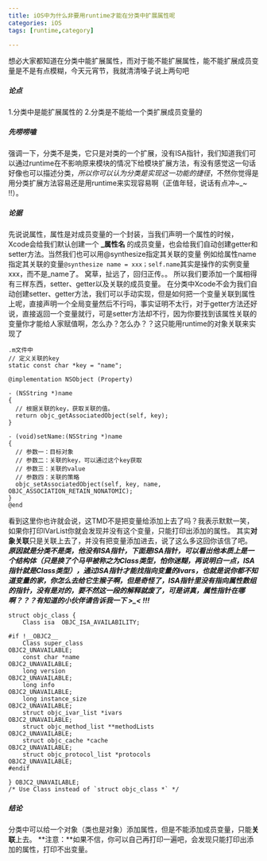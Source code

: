 ```yaml
---
title: iOS中为什么非要用runtime才能在分类中扩展属性呢
categories: iOS
tags: [runtime,category]

---
```

想必大家都知道在分类中能扩展属性，而对于能不能扩展属性，能不能扩展成员变量是不是有点模糊，今天元宵节，我就清清嗓子说上两句吧

##### 论点
1.分类中是能扩展属性的
2.分类是不能给一个类扩展成员变量的

##### 先唠唠嗑
强调一下，分类不是类，它只是对类的一个扩展，没有ISA指针，我们知道我们可以通过runtime在不影响原来模块的情况下给模块扩展方法，有没有感觉这一句话好像也可以描述分类，*所以你可以认为分类是实现这一功能的捷径*，不然你觉得是用分类扩展方法容易还是用runtime来实现容易啊（正值年轻，说话有点冲~_~ !!）。
##### 论据
先说说属性，属性是对成员变量的一个封装，当我们声明一个属性的时候，Xcode会给我们默认创建一个 **_属性名** 的成员变量，也会给我们自动创建getter和setter方法。当然我们也可以用@synthesize指定其关联的变量
例如给属性name指定其关联的变量`@synthesize name = xxx；self.name`其实是操作的实例变量xxx，而不是_name了。
窝草，扯远了，回归正传。。
所以我们要添加一个属相得有三样东西，setter、getter以及关联的成员变量。
在分类中Xcode不会为我们自动创建setter、getter方法，我们可以手动实现，但是如何把一个变量关联到属性上呢，直接声明一个全局变量然后不行吗，事实证明不太行，对于getter方法还好说，直接返回一个变量就行，可是setter方法却不行，因为你要找到该属性关联的变量你才能给人家赋值啊，怎么办？怎么办？？这只能用runtime的对象关联来实现了

```OC 
.m文件中
// 定义关联的key
static const char *key = "name";

@implementation NSObject (Property)

- (NSString *)name
{
  // 根据关联的key，获取关联的值。
  return objc_getAssociatedObject(self, key);
}

- (void)setName:(NSString *)name
{
  // 参数一：目标对象
  // 参数二：关联的key，可以通过这个key获取
  // 参数三：关联的value
  // 参数四：关联的策略
  objc_setAssociatedObject(self, key, name, OBJC_ASSOCIATION_RETAIN_NONATOMIC);
}
@end
```
看到这里你也许就会说，这TMD不是把变量给添加上去了吗？我表示默默一笑，如果你打印IVarList你就会发现并没有这个变量，只能打印出添加的属性。
其实**对象关联**只是关联上去了，并没有把变量添加进去，说了这么多这回你该信了吧。
***原因就是分类不是类，他没有ISA指针，下面是ISA指针，可以看出他本质上是一个结构体（只是换了个马甲被称之为Class类型，怕你迷糊，再说明白一点，ISA指针就是Class类型），通过ISA指针才能找指向变量的ivars，也就是说你都不知道变量的家，你怎么去给它生猴子啊，但是奇怪了，ISA指针里没有指向属性数组的指针，没有是对的，要不然这一段的解释就废了，可是讲真，属性指针在哪啊？？？有知道的小伙伴请告诉我一下 >_< !!!***

```OC
struct objc_class {
    Class isa  OBJC_ISA_AVAILABILITY;

#if !__OBJC2__
    Class super_class                                        OBJC2_UNAVAILABLE;
    const char *name                                         OBJC2_UNAVAILABLE;
    long version                                             OBJC2_UNAVAILABLE;
    long info                                                OBJC2_UNAVAILABLE;
    long instance_size                                       OBJC2_UNAVAILABLE;
    struct objc_ivar_list *ivars                             OBJC2_UNAVAILABLE;
    struct objc_method_list **methodLists                    OBJC2_UNAVAILABLE;
    struct objc_cache *cache                                 OBJC2_UNAVAILABLE;
    struct objc_protocol_list *protocols                     OBJC2_UNAVAILABLE;
#endif

} OBJC2_UNAVAILABLE;
/* Use Class instead of `struct objc_class *` */
```
##### 结论
分类中可以给一个对象（类也是对象）添加属性，但是不能添加成员变量，只能**关联**上去。
**注意：**如果不信，你可以自己再打印一遍吧，会发现只能打印出添加的属性，打印不出变量。

